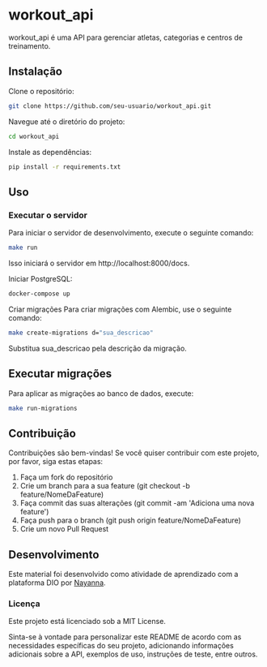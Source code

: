 # workout_api
workout_api é uma API para gerenciar atletas, categorias e centros de treinamento.

## Instalação
Clone o repositório:
```bash
git clone https://github.com/seu-usuario/workout_api.git
```
Navegue até o diretório do projeto:
```bash
cd workout_api
```
Instale as dependências:
```bash
pip install -r requirements.txt
```
## Uso
### Executar o servidor
Para iniciar o servidor de desenvolvimento, execute o seguinte comando:

```bash
make run
```
Isso iniciará o servidor em http://localhost:8000/docs.

Iniciar PostgreSQL:
```bash
docker-compose up
```

Criar migrações
Para criar migrações com Alembic, use o seguinte comando:

```bash
make create-migrations d="sua_descricao"
```
Substitua sua_descricao pela descrição da migração.

## Executar migrações
Para aplicar as migrações ao banco de dados, execute:

```bash
make run-migrations
```
## Contribuição
Contribuições são bem-vindas! Se você quiser contribuir com este projeto, por favor, siga estas etapas:

1. Faça um fork do repositório
2. Crie um branch para a sua feature (git checkout -b feature/NomeDaFeature)
3. Faça commit das suas alterações (git commit -am 'Adiciona uma nova feature')
4. Faça push para o branch (git push origin feature/NomeDaFeature)
5. Crie um novo Pull Request

## Desenvolvimento
Este material foi desenvolvido como atividade de aprendizado com a plataforma DIO por [Nayanna](https://www.linkedin.com/in/nayannanara/).
   
### Licença
Este projeto está licenciado sob a MIT License.

Sinta-se à vontade para personalizar este README de acordo com as necessidades específicas do seu projeto, adicionando informações adicionais sobre a API, exemplos de uso, instruções de teste, entre outros.
